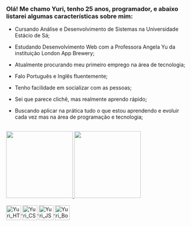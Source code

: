 ### Olá! Me chamo Yuri, tenho 25 anos, programador, e abaixo listarei algumas características sobre mim:

- Cursando Análise e Desenvolvimento de Sistemas na Universidade Estácio de Sá;
- Estudando Desenvolvimento Web com a Professora Angela Yu da instituição London App Brewery;
- Atualmente procurando meu primeiro emprego na área de tecnologia;
- Falo Português e Inglês fluentemente;
- Tenho facilidade em socializar com as pessoas;
- Sei que parece clichê, mas realmente aprendo rápido;
- Buscando aplicar na prática tudo o que estou aprendendo e evoluir cada vez mas na área de programação e tecnologia;

    ##

<div>
    <a href="https://github.com/Y-K-O-G?tab=repositories"/>
    <img height="180em" src="https://github-readme-stats.vercel.app/api?username=Y-K-O-G&show_icons=true&theme=codeSTACKr&include_all_commits=true&count_private=true"/>
    <img height="180em" src="https://github-readme-stats.vercel.app/api/top-langs/?username=Y-K-O-G&langs_count=10&layout=compact&theme=codeSTACKr"/>
</div>

<div style="display: inline_block"><br>
    <img align="center" alt="Yuri_HTML" height="40" src="https://img.shields.io/badge/HTML5-E34F26?style=for-the-badge&logo=html5&logoColor=white"/>
    <img align="center" alt="Yuri_CSS" height="40" src="https://img.shields.io/badge/CSS3-1572B6?style=for-the-badge&logo=css3&logoColor=white"/>
    <img align="center" alt="Yuri_JS" height="40" src="https://img.shields.io/badge/JavaScript-323330?style=for-the-badge&logo=javascript&logoColor=F7DF1E"/>
    <img align="center" alt="Yuri_Bootstrap" height="40" src="https://img.shields.io/badge/Bootstrap-563D7C?style=for-the-badge&logo=bootstrap&logoColor=white"/>
</div>
